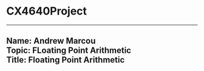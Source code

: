 # CX4640Project
---
Name: Andrew Marcou  
Topic: FLoating Point Arithmetic  
Title: Floating Point Arithmetic  
----
